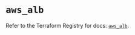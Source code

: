 # `aws_alb`

Refer to the Terraform Registry for docs: [`aws_alb`](https://registry.terraform.io/providers/hashicorp/aws/5.92.0/docs/resources/alb).
